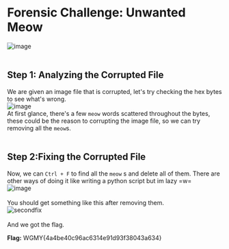 # Forensic Challenge: Unwanted Meow
![image](https://github.com/user-attachments/assets/bc5b1ffa-f179-4113-8b4b-8374e7887adb)
<br>
<br>

## **Step 1: Analyzing the Corrupted File**
We are given an image file that is corrupted, let's try checking the hex bytes to see what's wrong.
<br>
![image](https://github.com/user-attachments/assets/020e96ad-2803-402f-8a98-dec0cbbc4021)
<br>
At first glance, there's a few `meow` words scattered throughout the bytes, these could be the reason to corrupting the image file, so we can try removing all the `meow`s.
<br>
<br>

## **Step 2:Fixing the Corrupted File**
Now, we can `Ctrl + F` to find all the `meow` s and delete all of them. There are other ways of doing it like writing a python script but im lazy =w=
<br>
![image](https://github.com/user-attachments/assets/6c43f72e-5a7b-49e7-ac02-fb730a8ff288)
<br>
<br>
You should get something like this after removing them.
<br>
![secondfix](https://github.com/user-attachments/assets/c19d49b8-fb11-47d8-95ca-0db10bd6bd5b)
<br>
<br>
And we got the flag.

**Flag:** WGMY{4a4be40c96ac6314e91d93f38043a634}




